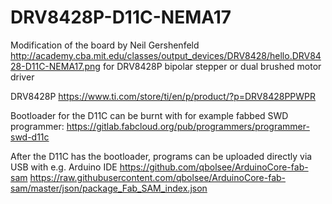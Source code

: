 # DRV8428P-D11C-NEMA17

Modification of the board by Neil Gershenfeld http://academy.cba.mit.edu/classes/output_devices/DRV8428/hello.DRV8428-D11C-NEMA17.png for DRV8428P bipolar stepper or dual brushed motor driver

DRV8428P https://www.ti.com/store/ti/en/p/product/?p=DRV8428PPWPR

Bootloader for the D11C can be burnt with for example fabbed SWD programmer: https://gitlab.fabcloud.org/pub/programmers/programmer-swd-d11c

After the D11C has the bootloader, programs can be uploaded directly via USB with e.g. Arduino IDE
https://github.com/qbolsee/ArduinoCore-fab-sam
https://raw.githubusercontent.com/qbolsee/ArduinoCore-fab-sam/master/json/package_Fab_SAM_index.json
